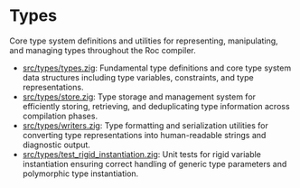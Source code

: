 # Types

Core type system definitions and utilities for representing, manipulating, and managing types throughout the Roc compiler.

- [src/types/types.zig](./types.zig): Fundamental type definitions and core type system data structures including type variables, constraints, and type representations.
- [src/types/store.zig](./store.zig): Type storage and management system for efficiently storing, retrieving, and deduplicating type information across compilation phases.
- [src/types/writers.zig](./writers.zig): Type formatting and serialization utilities for converting type representations into human-readable strings and diagnostic output.
- [src/types/test_rigid_instantiation.zig](./test_rigid_instantiation.zig): Unit tests for rigid variable instantiation ensuring correct handling of generic type parameters and polymorphic type instantiation.